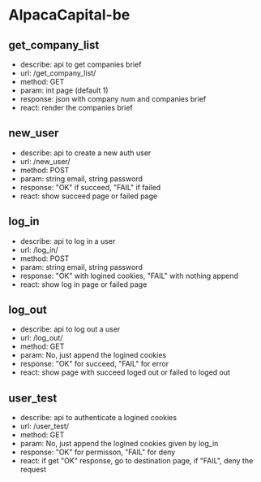 # AlpacaCapital-be
## get_company_list   
* describe: api to get companies brief   
* url: /get_company_list/   
* method: GET   
* param: int page (default 1)   
* response: json with company num and companies brief   
* react: render the companies brief   
## new_user   
* describe: api to create a new auth user   
* url: /new_user/   
* method: POST   
* param: string email, string password   
* response: "OK" if succeed, "FAIL" if failed   
* react: show succeed page or failed page   
## log_in   
* describe: api to log in a user   
* url: /log_in/   
* method: POST   
* param: string email, string password   
* response: "OK" with logined cookies, "FAIL" with nothing append   
* react: show log in page or failed page   
## log_out   
* describe: api to log out a user   
* url: /log_out/   
* method: GET   
* param: No, just append the logined cookies   
* response: "OK" for succeed, "FAIL" for error   
* react: show page with succeed loged out or failed to loged out   

## user_test   
* describe: api to authenticate a logined cookies   
* url: /user_test/   
* method: GET   
* param: No, just append the logined cookies given by log_in   
* response: "OK" for permisson, "FAIL" for deny   
* react: if get "OK" response, go to destination page, if "FAIL", deny the request   